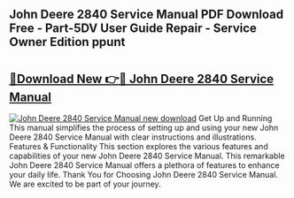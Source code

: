 ## John Deere 2840 Service Manual PDF Download Free - Part-5DV User Guide Repair - Service Owner Edition ppunt

# <h2><a href="http://bc94997.oget.top/?id=John+Deere+2840+Service+Manual">🔗Download New 👉🔴 John Deere 2840 Service Manual</a></h2>

[![John Deere 2840 Service Manual new download](https://i.imgur.com/5g1atiW.png)](http://bc94997.oget.top/?id=John+Deere+2840+Service+Manual)
Get Up and Running This manual simplifies the process of setting up and using your new John Deere 2840 Service Manual with clear instructions and illustrations. Features & Functionality This section explores the various features and capabilities of your new John Deere 2840 Service Manual. This remarkable John Deere 2840 Service Manual offers a plethora of features to enhance your daily life. Thank You for Choosing John Deere 2840 Service Manual. We are excited to be part of your journey.

